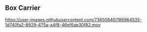 ## Box Carrier ##

https://user-images.githubusercontent.com/73650840/186964535-1d740fa2-8929-475a-a4f8-46ef6ae30f82.mov

